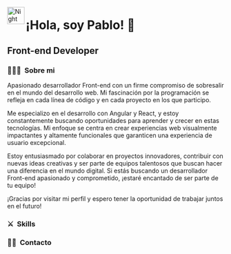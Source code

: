 <img alt="Night Coding" src="./assets/Hand%20Wave.gif" width='40' align="left"/><h1>¡Hola, soy Pablo! 👋</h1>

<h2>Front-end Developer</h2>

### 👨🏻‍💻 &nbsp;Sobre mi

Apasionado desarrollador Front-end con un firme compromiso de sobresalir en el mundo del desarrollo web. Mi fascinación por la programación se refleja en cada línea de código y en cada proyecto en los que participo.

Me especializo en el desarrollo con Angular y React, y estoy constantemente buscando oportunidades para aprender y crecer en estas tecnologías. Mi enfoque se centra en crear experiencias web visualmente impactantes y altamente funcionales que garanticen una experiencia de usuario excepcional.

Estoy entusiasmado por colaborar en proyectos innovadores, contribuir con nuevas ideas creativas y ser parte de equipos talentosos que buscan hacer una diferencia en el mundo digital. Si estás buscando un desarrollador Front-end apasionado y comprometido, ¡estaré encantado de ser parte de tu equipo!

¡Gracias por visitar mi perfil y espero tener la oportunidad de trabajar juntos en el futuro!


### ⚔️ &nbsp;Skills


### 🙋‍♂️ &nbsp;Contacto
